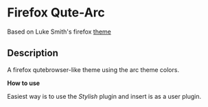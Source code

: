 # Firefox Qute-Arc 

Based on Luke Smith's firefox [theme](http://lukesmith.xyz/longterm/lukeskin.css)
 
## Description
A firefox qutebrowser-like theme using the arc theme colors.

**How to use** 

Easiest way is to use the *Stylish* plugin and insert is as a user plugin.


